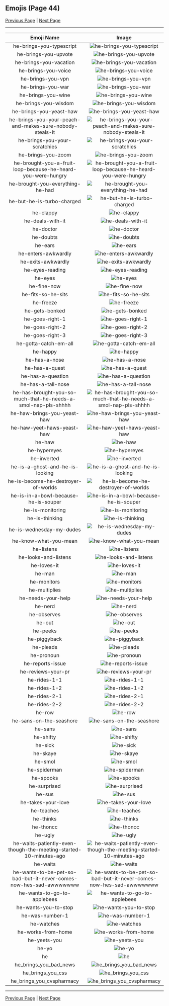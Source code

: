 
## Emojis (Page 44)

[Previous Page](/docs/hc/page-h-0043.md)
  | [Next Page](/docs/hc/page-h-0045.md)

<hr />

|Emoji Name|Image|
| :-: | :-: |
|he-brings-you-typescript| ![he-brings-you-typescript](/emojis/hc/he-brings-you-typescript.png)|
|he-brings-you-upvote| ![he-brings-you-upvote](/emojis/hc/he-brings-you-upvote.png)|
|he-brings-you-vacation| ![he-brings-you-vacation](/emojis/hc/he-brings-you-vacation.png)|
|he-brings-you-voice| ![he-brings-you-voice](/emojis/hc/he-brings-you-voice.png)|
|he-brings-you-vpn| ![he-brings-you-vpn](/emojis/hc/he-brings-you-vpn.png)|
|he-brings-you-war| ![he-brings-you-war](/emojis/hc/he-brings-you-war.png)|
|he-brings-you-wine| ![he-brings-you-wine](/emojis/hc/he-brings-you-wine.png)|
|he-brings-you-wisdom| ![he-brings-you-wisdom](/emojis/hc/he-brings-you-wisdom.png)|
|he-brings-you-yeast-haw| ![he-brings-you-yeast-haw](/emojis/hc/he-brings-you-yeast-haw.png)|
|he-brings-you-your-peach-and-makes-sure-nobody-steals-it| ![he-brings-you-your-peach-and-makes-sure-nobody-steals-it](/emojis/hc/he-brings-you-your-peach-and-makes-sure-nobody-steals-it.png)|
|he-brings-you-your-scratchies| ![he-brings-you-your-scratchies](/emojis/hc/he-brings-you-your-scratchies.png)|
|he-brings-you-zoom| ![he-brings-you-zoom](/emojis/hc/he-brings-you-zoom.gif)|
|he-brought-you-a-fruit-loop-because-he-heard-you-were-hungry| ![he-brought-you-a-fruit-loop-because-he-heard-you-were-hungry](/emojis/hc/he-brought-you-a-fruit-loop-because-he-heard-you-were-hungry.png)|
|he-brought-you-everything-he-had| ![he-brought-you-everything-he-had](/emojis/hc/he-brought-you-everything-he-had.png)|
|he-but-he-is-turbo-charged| ![he-but-he-is-turbo-charged](/emojis/hc/he-but-he-is-turbo-charged.png)|
|he-clappy| ![he-clappy](/emojis/hc/he-clappy.gif)|
|he-deals-with-it| ![he-deals-with-it](/emojis/hc/he-deals-with-it.gif)|
|he-doctor| ![he-doctor](/emojis/hc/he-doctor.png)|
|he-doubts| ![he-doubts](/emojis/hc/he-doubts.png)|
|he-ears| ![he-ears](/emojis/hc/he-ears.png)|
|he-enters-awkwardly| ![he-enters-awkwardly](/emojis/hc/he-enters-awkwardly.gif)|
|he-exits-awkwardly| ![he-exits-awkwardly](/emojis/hc/he-exits-awkwardly.gif)|
|he-eyes-reading| ![he-eyes-reading](/emojis/hc/he-eyes-reading.gif)|
|he-eyes| ![he-eyes](/emojis/hc/he-eyes.png)|
|he-fine-now| ![he-fine-now](/emojis/hc/he-fine-now.png)|
|he-fits-so-he-sits| ![he-fits-so-he-sits](/emojis/hc/he-fits-so-he-sits.png)|
|he-freeze| ![he-freeze](/emojis/hc/he-freeze.png)|
|he-gets-bonked| ![he-gets-bonked](/emojis/hc/he-gets-bonked.png)|
|he-goes-right-1| ![he-goes-right-1](/emojis/hc/he-goes-right-1.gif)|
|he-goes-right-2| ![he-goes-right-2](/emojis/hc/he-goes-right-2.gif)|
|he-goes-right-3| ![he-goes-right-3](/emojis/hc/he-goes-right-3.gif)|
|he-gotta-catch-em-all| ![he-gotta-catch-em-all](/emojis/hc/he-gotta-catch-em-all.png)|
|he-happy| ![he-happy](/emojis/hc/he-happy.png)|
|he-has-a-nose| ![he-has-a-nose](/emojis/hc/he-has-a-nose.png)|
|he-has-a-quest| ![he-has-a-quest](/emojis/hc/he-has-a-quest.png)|
|he-has-a-question| ![he-has-a-question](/emojis/hc/he-has-a-question.png)|
|he-has-a-tall-nose| ![he-has-a-tall-nose](/emojis/hc/he-has-a-tall-nose.png)|
|he-has-brought-you-so-much-that-he-needs-a-smol-nap-pls-shhhh| ![he-has-brought-you-so-much-that-he-needs-a-smol-nap-pls-shhhh](/emojis/hc/he-has-brought-you-so-much-that-he-needs-a-smol-nap-pls-shhhh.png)|
|he-haw-brings-you-yeast-haw| ![he-haw-brings-you-yeast-haw](/emojis/hc/he-haw-brings-you-yeast-haw.png)|
|he-haw-yeet-haws-yeast-haw| ![he-haw-yeet-haws-yeast-haw](/emojis/hc/he-haw-yeet-haws-yeast-haw.gif)|
|he-haw| ![he-haw](/emojis/hc/he-haw.png)|
|he-hypereyes| ![he-hypereyes](/emojis/hc/he-hypereyes.png)|
|he-inverted| ![he-inverted](/emojis/hc/he-inverted.png)|
|he-is-a-ghost-and-he-is-looking| ![he-is-a-ghost-and-he-is-looking](/emojis/hc/he-is-a-ghost-and-he-is-looking.png)|
|he-is-become-he-destroyer-of-worlds| ![he-is-become-he-destroyer-of-worlds](/emojis/hc/he-is-become-he-destroyer-of-worlds.png)|
|he-is-in-a-bowl-because-he-is-souper| ![he-is-in-a-bowl-because-he-is-souper](/emojis/hc/he-is-in-a-bowl-because-he-is-souper.png)|
|he-is-monitoring| ![he-is-monitoring](/emojis/hc/he-is-monitoring.gif)|
|he-is-thinking| ![he-is-thinking](/emojis/hc/he-is-thinking.png)|
|he-is-wednesday-my-dudes| ![he-is-wednesday-my-dudes](/emojis/hc/he-is-wednesday-my-dudes.png)|
|he-know-what-you-mean| ![he-know-what-you-mean](/emojis/hc/he-know-what-you-mean.png)|
|he-listens| ![he-listens](/emojis/hc/he-listens.png)|
|he-looks-and-listens| ![he-looks-and-listens](/emojis/hc/he-looks-and-listens.png)|
|he-loves-it| ![he-loves-it](/emojis/hc/he-loves-it.png)|
|he-man| ![he-man](/emojis/hc/he-man.png)|
|he-monitors| ![he-monitors](/emojis/hc/he-monitors.gif)|
|he-multiplies| ![he-multiplies](/emojis/hc/he-multiplies.gif)|
|he-needs-your-help| ![he-needs-your-help](/emojis/hc/he-needs-your-help.png)|
|he-nerd| ![he-nerd](/emojis/hc/he-nerd.png)|
|he-observes| ![he-observes](/emojis/hc/he-observes.gif)|
|he-out| ![he-out](/emojis/hc/he-out.gif)|
|he-peeks| ![he-peeks](/emojis/hc/he-peeks.gif)|
|he-piggyback| ![he-piggyback](/emojis/hc/he-piggyback.png)|
|he-pleads| ![he-pleads](/emojis/hc/he-pleads.png)|
|he-pronoun| ![he-pronoun](/emojis/hc/he-pronoun.png)|
|he-reports-issue| ![he-reports-issue](/emojis/hc/he-reports-issue.png)|
|he-reviews-your-pr| ![he-reviews-your-pr](/emojis/hc/he-reviews-your-pr.gif)|
|he-rides-1-1| ![he-rides-1-1](/emojis/hc/he-rides-1-1.png)|
|he-rides-1-2| ![he-rides-1-2](/emojis/hc/he-rides-1-2.png)|
|he-rides-2-1| ![he-rides-2-1](/emojis/hc/he-rides-2-1.png)|
|he-rides-2-2| ![he-rides-2-2](/emojis/hc/he-rides-2-2.png)|
|he-row| ![he-row](/emojis/hc/he-row.png)|
|he-sans-on-the-seashore| ![he-sans-on-the-seashore](/emojis/hc/he-sans-on-the-seashore.png)|
|he-sans| ![he-sans](/emojis/hc/he-sans.png)|
|he-shifty| ![he-shifty](/emojis/hc/he-shifty.gif)|
|he-sick| ![he-sick](/emojis/hc/he-sick.png)|
|he-skaye| ![he-skaye](/emojis/hc/he-skaye.png)|
|he-smol| ![he-smol](/emojis/hc/he-smol.png)|
|he-spiderman| ![he-spiderman](/emojis/hc/he-spiderman.gif)|
|he-spooks| ![he-spooks](/emojis/hc/he-spooks.png)|
|he-surprised| ![he-surprised](/emojis/hc/he-surprised.png)|
|he-sus| ![he-sus](/emojis/hc/he-sus.gif)|
|he-takes-your-love| ![he-takes-your-love](/emojis/hc/he-takes-your-love.png)|
|he-teaches| ![he-teaches](/emojis/hc/he-teaches.png)|
|he-thinks| ![he-thinks](/emojis/hc/he-thinks.png)|
|he-thoncc| ![he-thoncc](/emojis/hc/he-thoncc.png)|
|he-ugly| ![he-ugly](/emojis/hc/he-ugly.png)|
|he-waits-patiently-even-though-the-meeting-started-10-minutes-ago| ![he-waits-patiently-even-though-the-meeting-started-10-minutes-ago](/emojis/hc/he-waits-patiently-even-though-the-meeting-started-10-minutes-ago.png)|
|he-waits| ![he-waits](/emojis/hc/he-waits.png)|
|he-wants-to-be-pet-so-bad-but-it-never-comes-now-hes-sad-awwwwwww| ![he-wants-to-be-pet-so-bad-but-it-never-comes-now-hes-sad-awwwwwww](/emojis/hc/he-wants-to-be-pet-so-bad-but-it-never-comes-now-hes-sad-awwwwwww.gif)|
|he-wants-to-go-to-applebees| ![he-wants-to-go-to-applebees](/emojis/hc/he-wants-to-go-to-applebees.png)|
|he-wants-you-to-stop| ![he-wants-you-to-stop](/emojis/hc/he-wants-you-to-stop.png)|
|he-was-number-1| ![he-was-number-1](/emojis/hc/he-was-number-1.jpg)|
|he-watches| ![he-watches](/emojis/hc/he-watches.gif)|
|he-works-from-home| ![he-works-from-home](/emojis/hc/he-works-from-home.png)|
|he-yeets-you| ![he-yeets-you](/emojis/hc/he-yeets-you.png)|
|he-yo| ![he-yo](/emojis/hc/he-yo.png)|
|he| ![he](/emojis/hc/he.png)|
|he_brings_you_bad_news| ![he_brings_you_bad_news](/emojis/hc/he_brings_you_bad_news.png)|
|he_brings_you_css| ![he_brings_you_css](/emojis/hc/he_brings_you_css.png)|
|he_brings_you_cvspharmacy| ![he_brings_you_cvspharmacy](/emojis/hc/he_brings_you_cvspharmacy.png)|

<hr/>

[Previous Page](/docs/hc/page-h-0043.md)
  | [Next Page](/docs/hc/page-h-0045.md)
